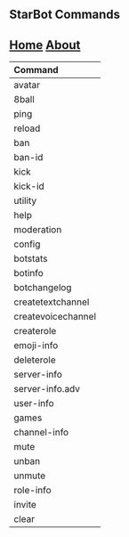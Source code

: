 ## StarBot Commands

## [Home](index) [About](about)

|Command|
|:------|
|avatar|
|8ball|
|ping|
|reload|
|ban|
|ban-id|
|kick|
|kick-id|
|utility|
|help|
|moderation|
|config|
|botstats|
|botinfo|
|botchangelog|
|createtextchannel|
|createvoicechannel|
|createrole|
|emoji-info|
|deleterole|
|server-info|
|server-info.adv|
|user-info|
|games|
|channel-info|
|mute|
|unban|
|unmute|
|role-info|
|invite|
|clear|
